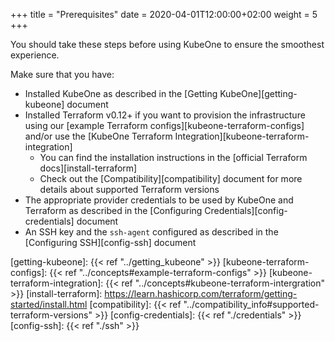 +++
title = "Prerequisites"
date = 2020-04-01T12:00:00+02:00
weight = 5
+++

You should take these steps before using KubeOne to ensure the smoothest
experience.

Make sure that you have:

* Installed KubeOne as described in the [Getting KubeOne][getting-kubeone]
  document
* Installed Terraform v0.12+ if you want to provision the infrastructure using
  our [example Terraform configs][kubeone-terraform-configs] and/or use the
  [KubeOne Terraform Integration][kubeone-terraform-integration]
  * You can find the installation instructions in the
    [official Terraform docs][install-terraform]
  * Check out the [Compatibility][compatibility] document
    for more details about supported Terraform versions    
* The appropriate provider credentials to be used by KubeOne and Terraform as
  described in the [Configuring Credentials][config-credentials] document
* An SSH key and the `ssh-agent` configured as described in the
  [Configuring SSH][config-ssh] document


[getting-kubeone]: {{< ref "../getting_kubeone" >}}
[kubeone-terraform-configs]: {{< ref "../concepts#example-terraform-configs" >}}
[kubeone-terraform-integration]: {{< ref "../concepts#kubeone-terraform-intergration" >}}
[install-terraform]: https://learn.hashicorp.com/terraform/getting-started/install.html
[compatibility]: {{< ref "../compatibility_info#supported-terraform-versions" >}}
[config-credentials]: {{< ref "./credentials" >}}
[config-ssh]: {{< ref "./ssh" >}}
